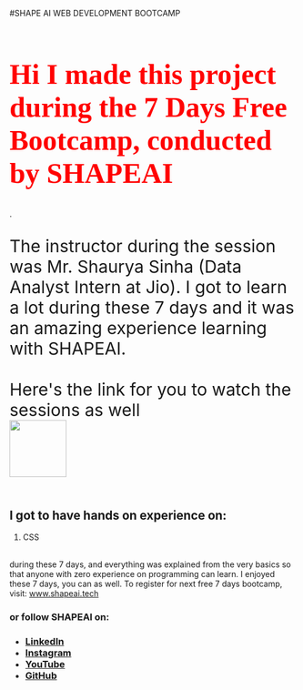 #SHAPE AI WEB DEVELOPMENT BOOTCAMP
<!DOCTYPE html>
<html>
<head>
   <meta charset="utf-8">
   <title>shape ai project</title>
   <style>
   h1{
    color: red;
    font-family:itallic;
    font-size:50px;
   }
   .shapeai{  
           background-color:yellow
           font-family:itallic;
           font-size: 30px;
           }
   #s{
     width:100px;
     height:100px;
     }
   </style>
</head> 
 <body>
<h1>Hi I made this project during the 7 Days Free Bootcamp, conducted by <b> SHAPEAI</h1>
</b>.
<p class="shapeai">The instructor during the session was Mr. Shaurya Sinha (Data Analyst Intern at Jio). I got to
learn a lot during these 7 days and it was an amazing experience learning with SHAPEAI.
<br><br>Here's the link for you to watch the sessions as well<br>
<a href="https://youtube.com/playlist?list=PL7zl8TDRnbun7K0fECtSMCI2hOCgLBy9a"> <img src="https://github.com/ShapeAI/PYTHON-AND-DATA-ANALYTICS/blob/main/WebD%20poster.png" id="s"> </a></p>
<h2><br>I got to have hands on experience on:</h2>
 <ol>  
<li>CSS
 </ol> 
<p><br>during these 7 days, and everything was explained from the very basics so that
anyone with zero experience on programming can learn.
I enjoyed these 7 days, you can as well. To register for next free 7 days bootcamp, visit:
<a href="www.shapeai.tech" alt="shape ai">www.shapeai.tech</a></p>
<h3>or follow SHAPEAI on:<h3>
<ul>  
<li><a href="https://in.linkedin.com/company/shapeai">LinkedIn</a></li>
<li><a href="https://www.instagram.com/shape.ai/?hl=en">Instagram</a></li>
<li><a href="https://www.youtube.com/channel/UCTUvDLTW9meuDXWcbmISPdA">YouTube</a></li>
<li><a href="https://github.com/shapeai">GitHub</a></li>
 </ul>  
 </body>  
</html> 
